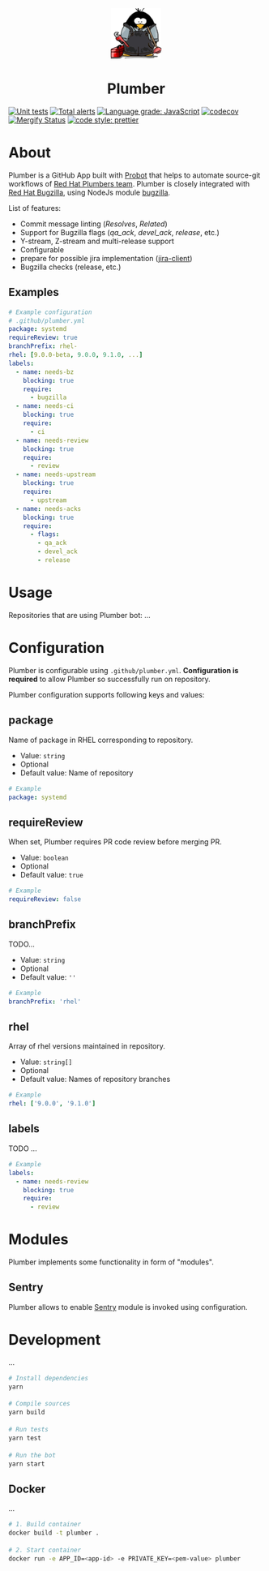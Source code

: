 <p align="center">
  <img src="https://github.com/redhat-plumbers-in-action/team/blob/93529c3358426556a83eb5487f30c9f70c3b2671/members/black-plumber.png" width="100" />
  <h1 align="center">Plumber</h1>
</p>

[![Unit tests](https://github.com/jamacku/plumber/actions/workflows/unit-tests.yml/badge.svg)](https://github.com/jamacku/plumber/actions/workflows/unit-tests.yml) [![Total alerts](https://img.shields.io/lgtm/alerts/g/jamacku/plumber.svg?logo=lgtm&logoWidth=18)](https://lgtm.com/projects/g/jamacku/plumber/alerts/) [![Language grade: JavaScript](https://img.shields.io/lgtm/grade/javascript/g/jamacku/plumber.svg?logo=lgtm&logoWidth=18)](https://lgtm.com/projects/g/jamacku/plumber/context:javascript) [![codecov](https://codecov.io/gh/jamacku/plumber/branch/main/graph/badge.svg?token=unm06qu4vI)](https://codecov.io/gh/jamacku/plumber) [![Mergify Status][mergify-status]][mergify] [![code style: prettier](https://img.shields.io/badge/code_style-prettier-ff69b4.svg?style=flat)](https://github.com/prettier/prettier)

[mergify]: https://mergify.com
[mergify-status]: https://img.shields.io/endpoint.svg?url=https://api.mergify.com/v1/badges/jamacku/plumber&style=flat

# About

Plumber is a GitHub App built with [Probot](https://github.com/probot/probot) that helps to automate source-git workflows of [Red Hat Plumbers team](https://github.com/redhat-plumbers). Plumber is closely integrated with [Red Hat Bugzilla](https://github.com/redhat-plumbers), using NodeJs module [bugzilla](https://github.com/Mossop/bugzilla-ts).

List of features:

- Commit message linting (_Resolves_, _Related_)
- Support for Bugzilla flags (_qa_ack_, _devel_ack_, _release_, etc.)
- Y-stream, Z-stream and multi-release support
- Configurable
- prepare for possible jira implementation ([jira-client](https://www.npmjs.com/package/jira-client))
- Bugzilla checks (release, etc.)

## Examples

```yml
# Example configuration
# .github/plumber.yml
package: systemd
requireReview: true
branchPrefix: rhel-
rhel: [9.0.0-beta, 9.0.0, 9.1.0, ...]
labels:
  - name: needs-bz
    blocking: true
    require:
      - bugzilla
  - name: needs-ci
    blocking: true
    require:
      - ci
  - name: needs-review
    blocking: true
    require:
      - review
  - name: needs-upstream
    blocking: true
    require:
      - upstream
  - name: needs-acks
    blocking: true
    require:
      - flags:
        - qa_ack
        - devel_ack
        - release
```

# Usage

Repositories that are using Plumber bot: ...

# Configuration

Plumber is configurable using `.github/plumber.yml`. **Configuration is required** to allow Plumber so successfully run on repository.

Plumber configuration supports following keys and values:

## package

Name of package in RHEL corresponding to repository.

- Value: `string`
- Optional
- Default value: Name of repository

```yml
# Example
package: systemd
```

## requireReview

When set, Plumber requires PR code review before merging PR.

- Value: `boolean`
- Optional
- Default value: `true`

```yml
# Example
requireReview: false
```

## branchPrefix

TODO...

- Value: `string`
- Optional
- Default value: `''`

```yml
# Example
branchPrefix: 'rhel'
```

## rhel

Array of rhel versions maintained in repository.

- Value: `string[]`
- Optional
- Default value: Names of repository branches

```yml
# Example
rhel: ['9.0.0', '9.1.0']
```

## labels

TODO ...

```yml
# Example
labels:
  - name: needs-review
    blocking: true
    require:
      - review
```




# Modules

Plumber implements some functionality in form of "modules".

## Sentry

Plumber allows to enable [Sentry](https://sentry.io) module is invoked using configuration. 

# Development

...

```sh
# Install dependencies
yarn

# Compile sources
yarn build

# Run tests
yarn test

# Run the bot
yarn start
```

## Docker

...

```sh
# 1. Build container
docker build -t plumber .

# 2. Start container
docker run -e APP_ID=<app-id> -e PRIVATE_KEY=<pem-value> plumber
```
